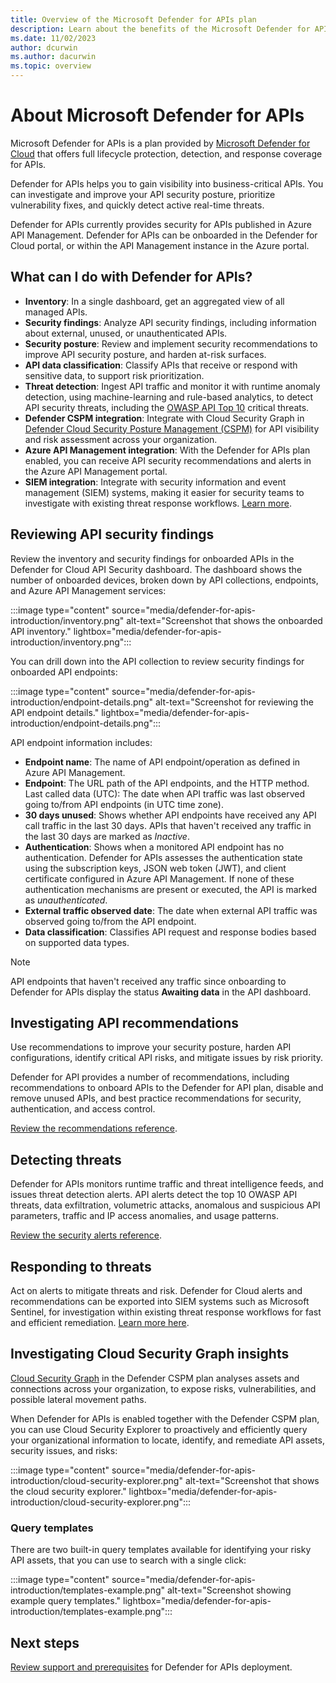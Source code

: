 ```yaml
---
title: Overview of the Microsoft Defender for APIs plan
description: Learn about the benefits of the Microsoft Defender for APIs plan in Microsoft Defender for Cloud
ms.date: 11/02/2023
author: dcurwin
ms.author: dacurwin
ms.topic: overview
---
```


# About Microsoft Defender for APIs

Microsoft Defender for APIs is a plan provided by [Microsoft Defender for Cloud](defender-for-cloud-introduction.md) that offers full lifecycle protection, detection, and response coverage for APIs.

Defender for APIs helps you to gain visibility into business-critical APIs. You can investigate and improve your API security posture, prioritize vulnerability fixes, and quickly detect active real-time threats.

Defender for APIs currently provides security for APIs published in Azure API Management. Defender for APIs can be onboarded in the Defender for Cloud portal, or within the API Management instance in the Azure portal.

## What can I do with Defender for APIs?

- **Inventory**: In a single dashboard, get an aggregated view of all managed APIs.
- **Security findings**: Analyze API security findings, including information about external, unused, or unauthenticated APIs.
- **Security posture**: Review and implement security recommendations to improve API security posture, and harden at-risk surfaces.
- **API data classification**: Classify APIs that receive or respond with sensitive data, to support risk prioritization.
- **Threat detection**: Ingest API traffic and monitor it with runtime anomaly detection, using machine-learning and rule-based analytics, to detect API security threats, including the [OWASP API Top 10](https://owasp.org/www-project-api-security/) critical threats.
- **Defender CSPM integration**: Integrate with Cloud Security Graph in [Defender Cloud Security Posture Management (CSPM)](concept-cloud-security-posture-management.md) for API visibility and risk assessment across your organization.
- **Azure API Management integration**: With the Defender for APIs plan enabled, you can receive API security recommendations and alerts in the Azure API Management portal.
- **SIEM integration**: Integrate with security information and event management (SIEM) systems, making it easier for security teams to investigate with existing threat response workflows. [Learn more](managing-and-responding-alerts.md).

## Reviewing API security findings

Review the inventory and security findings for onboarded APIs in the Defender for Cloud API Security dashboard. The dashboard shows the number of onboarded devices, broken down by API collections, endpoints, and Azure API Management services:

:::image type="content" source="media/defender-for-apis-introduction/inventory.png" alt-text="Screenshot that shows the onboarded API inventory." lightbox="media/defender-for-apis-introduction/inventory.png":::

You can drill down into the API collection to review security findings for onboarded API endpoints:

:::image type="content" source="media/defender-for-apis-introduction/endpoint-details.png" alt-text="Screenshot for reviewing the API endpoint details." lightbox="media/defender-for-apis-introduction/endpoint-details.png":::

API endpoint information includes:

- **Endpoint name**: The name of API endpoint/operation as defined in Azure API Management.
- **Endpoint**: The URL path of the API endpoints, and the HTTP method.
Last called data (UTC): The date when API traffic was last observed going to/from API endpoints (in UTC time zone).
- **30 days unused**: Shows whether API endpoints have received any API call traffic in the last 30 days. APIs that haven't received any traffic in the last 30 days are marked as *Inactive*.
- **Authentication**: Shows when a monitored API endpoint has no authentication. Defender for APIs assesses the authentication state using the subscription keys, JSON web token (JWT), and client certificate configured in Azure API Management. If none of these authentication mechanisms are present or executed, the API is marked as *unauthenticated*.
- **External traffic observed date**: The date when external API traffic was observed going to/from the API endpoint.
- **Data classification**: Classifies API request and response bodies based on supported data types.

> [!NOTE]
> API endpoints that haven't received any traffic since onboarding to Defender for APIs display the status **Awaiting data** in the API dashboard.

## Investigating API recommendations

Use recommendations to improve your security posture, harden API configurations, identify critical API risks, and mitigate issues by risk priority.

Defender for API provides a number of recommendations, including recommendations to onboard APIs to the Defender for API plan, disable and remove unused APIs, and best practice recommendations for security, authentication, and access control.

[Review the recommendations reference](recommendations-reference.md).

## Detecting threats

Defender for APIs monitors runtime traffic and threat intelligence feeds, and issues threat detection alerts. API alerts detect the top 10 OWASP API threats, data exfiltration, volumetric attacks, anomalous and suspicious API parameters, traffic and IP access anomalies, and usage patterns.

[Review the security alerts reference](alerts-reference.md).

## Responding to threats

Act on alerts to mitigate threats and risk. Defender for Cloud alerts and recommendations can be exported into SIEM systems such as Microsoft Sentinel, for investigation within existing threat response workflows for fast and efficient remediation. [Learn more here](export-to-siem.md).

## Investigating Cloud Security Graph insights

[Cloud Security Graph](concept-attack-path.md) in the Defender CSPM plan analyses assets and connections across your organization, to expose risks, vulnerabilities, and possible lateral movement paths.

When Defender for APIs is enabled together with the Defender CSPM plan, you can use Cloud Security Explorer to proactively and efficiently query your organizational information to locate, identify, and remediate API assets, security issues, and risks:

:::image type="content" source="media/defender-for-apis-introduction/cloud-security-explorer.png" alt-text="Screenshot that shows the cloud security explorer." lightbox="media/defender-for-apis-introduction/cloud-security-explorer.png":::

### Query templates

There are two built-in query templates available for identifying your risky API assets, that you can use to search with a single click:

:::image type="content" source="media/defender-for-apis-introduction/templates-example.png" alt-text="Screenshot showing example query templates." lightbox="media/defender-for-apis-introduction/templates-example.png":::

## Next steps

[Review support and prerequisites](defender-for-apis-prepare.md) for Defender for APIs deployment.
